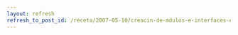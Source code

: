 ```yaml
---
layout: refresh
refresh_to_post_id: /receta/2007-05-10/creacin-de-mdulos-e-interfaces-en-nesc-para-tinyos-2
---
```

